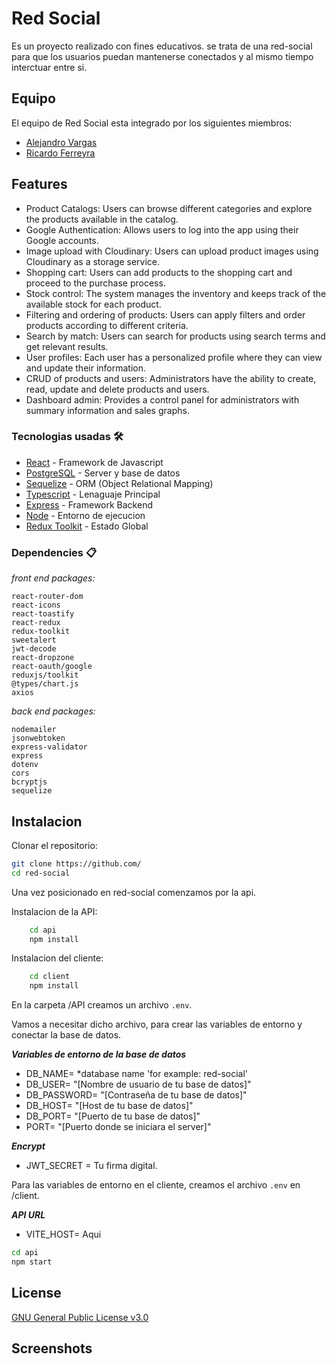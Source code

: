# Red Social

Es un proyecto realizado con fines educativos. se trata de una red-social para que los usuarios puedan mantenerse conectados y al mismo tiempo interctuar entre si.

## Equipo

El equipo de Red Social esta integrado por los siguientes miembros:

- [Alejandro Vargas](https://github.com/dether)
- [Ricardo Ferreyra](https://github.com/glutix)


## Features

- Product Catalogs: Users can browse different categories and explore the products available in the catalog.
- Google Authentication: Allows users to log into the app using their Google accounts.
- Image upload with Cloudinary: Users can upload product images using Cloudinary as a storage service.
- Shopping cart: Users can add products to the shopping cart and proceed to the purchase process.
- Stock control: The system manages the inventory and keeps track of the available stock for each product.
- Filtering and ordering of products: Users can apply filters and order products according to different criteria.
- Search by match: Users can search for products using search terms and get relevant results.
- User profiles: Each user has a personalized profile where they can view and update their information.
- CRUD of products and users: Administrators have the ability to create, read, update and delete products and users.
- Dashboard admin: Provides a control panel for administrators with summary information and sales graphs.

### Tecnologias usadas 🛠️

- [React](https://reactjs.org/) - Framework de Javascript
- [PostgreSQL](https://www.mysql.com/) - Server y base de datos
- [Sequelize](https://sequelize.org/) - ORM (Object Relational Mapping)
- [Typescript](https://www.typescriptlang.org/) - Lenaguaje Principal
- [Express](https://expressjs.com/) - Framework Backend
- [Node](https://nodejs.org/es) - Entorno de ejecucion
- [Redux Toolkit](https://redux-toolkit.js.org/) - Estado Global

### Dependencies 📋

_front end packages:_

```
react-router-dom
react-icons
react-toastify
react-redux
redux-toolkit
sweetalert
jwt-decode
react-dropzone
react-oauth/google
reduxjs/toolkit
@types/chart.js
axios

```

_back end packages:_

```
nodemailer
jsonwebtoken
express-validator
express
dotenv
cors
bcryptjs
sequelize
```

## Instalacion

Clonar el repositorio:

```bash
git clone https://github.com/
cd red-social
```

Una vez posicionado en red-social comenzamos por la api.

Instalacion de la API:

```bash
    cd api
    npm install

```

Instalacion del cliente:

```bash
    cd client
    npm install

```

En la carpeta /API creamos un archivo `.env`.

Vamos a necesitar dicho archivo, para crear las variables de entorno y conectar la base de datos.

**_Variables de entorno de la base de datos_**

- DB_NAME= \*database name 'for example: red-social'
- DB_USER= "[Nombre de usuario de tu base de datos]"
- DB_PASSWORD= "[Contraseña de tu base de datos]"
- DB_HOST= "[Host de tu base de datos]"
- DB_PORT= "[Puerto de tu base de datos]"
- PORT= "[Puerto donde se iniciara el server]"


**_Encrypt_**

- JWT_SECRET = Tu firma digital.


Para las variables de entorno en el cliente, creamos el archivo  `.env` en  /client.

**_API URL_**

- VITE_HOST= Aqui

```bash
cd api
npm start
```


## License

[GNU General Public License v3.0](https://www.gnu.org/licenses/gpl-3.0.html)

## Screenshots


